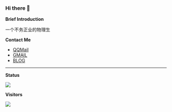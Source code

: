 ### Hi there 👋

<!--
**yuhlzu/yuhlzu** is a ✨ _special_ ✨ repository because its `README.md` (this file) appears on your GitHub profile.

Here are some ideas to get you started:

- 🔭 I’m currently working on ...
- 🌱 I’m currently learning ...
- 👯 I’m looking to collaborate on ...
- 🤔 I’m looking for help with ...
- 💬 Ask me about ...
- 📫 How to reach me: ...
- 😄 Pronouns: ...
- ⚡ Fun fact: ...
-->

**Brief Introduction**

一个不务正业的物理生

**Contact Me**

- [QQMail](mailto:yuhldr@qq.com)
- [GMAIL](mailto:yuhldr@gmail.com)
- [BLOG](https://yuhldr.github.io/)

- - -

**Status**

![](https://github-readme-stats.vercel.app/api?username=yuhldr)

**Visitors**

![](https://count.getloli.com/get/@yuhldr?theme=rule34)
